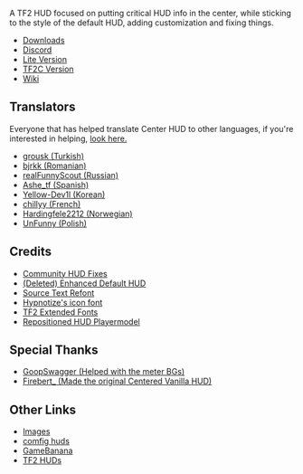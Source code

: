 A TF2 HUD focused on putting critical HUD info in the center, while sticking to the style of the default HUD, adding customization and fixing things.

- <a href="https://github.com/RoseyLemonz/center-hud/releases">Downloads</a>
- <a href="https://discord.gg/p5JV3k5CfE">Discord</a>
- <a href="https://github.com/RoseyLemonz/center-hud/tree/lite">Lite Version</a>
- <a href="https://github.com/RoseyLemonz/center-hud/tree/tf2c">TF2C Version</a>
- <a href="https://github.com/RoseyLemonz/center-hud/wiki">Wiki</a>

<h2>Translators</h2>

Everyone that has helped translate Center HUD to other languages, if you're interested in helping, <a href="https://github.com/RoseyLemonz/center-hud/wiki/Translating">look here.</a>

- <a href="https://github.com/grousk">grousk (Turkish)</a>
- <a href="https://steamcommunity.com/id/bambambambrrrbrrrboopboop/">bjrkk (Romanian)</a>
- <a href="https://github.com/realFunnyScout">realFunnyScout (Russian)</a>
- <a href="https://gamebanana.com/members/1932153">Ashe_tf (Spanish)</a>
- <a href="https://github.com/Yellow-Dev1l">Yellow-Dev1l (Korean)</a>
- <a href="https://steamcommunity.com/profiles/76561199122950001/">chillyy (French)</a>
- <a href="https://github.com/Hardingfele2212">Hardingfele2212 (Norwegian)</a>
- <a href="https://steamcommunity.com/id/SpecializedUnFunny">UnFunny (Polish)</a>

<h2>Credits</h2>

- <a href="https://github.com/CriticalFlaw/TF2HUD.Fixes">Community HUD Fixes</a>
- <a href="https://gamebanana.com/mods/385807">(Deleted) Enhanced Default HUD</a>
- <a href="https://gamebanana.com/mods/314848">Source Text Refont</a>
- <a href="https://github.com/Hypnootize/TF2-HUD-Icons">Hypnotize's icon font</a>
- <a href="https://github.com/jakadak/TF2-extended-fonts">TF2 Extended Fonts</a>
- <a href="https://gamebanana.com/mods/584943">Repositioned HUD Playermodel</a>

<h2>Special Thanks</h2>

- <a href="https://gamebanana.com/members/1672887">GoopSwagger (Helped with the meter BGs)</a>
- <a href="https://gamebanana.com/members/1767717">Firebert_ (Made the original Centered Vanilla HUD)</a>

<h2>Other Links</h2>

- <a href="https://imgur.com/a/NLdQS6O">Images</a>
- <a href="https://comfig.app/huds/page/center-hud/">comfig huds</a>
- <a href="https://gamebanana.com/mods/485626">GameBanana</a>
- <a href="https://tf2huds.dev/hud/Center-Hud">TF2 HUDs</a>
